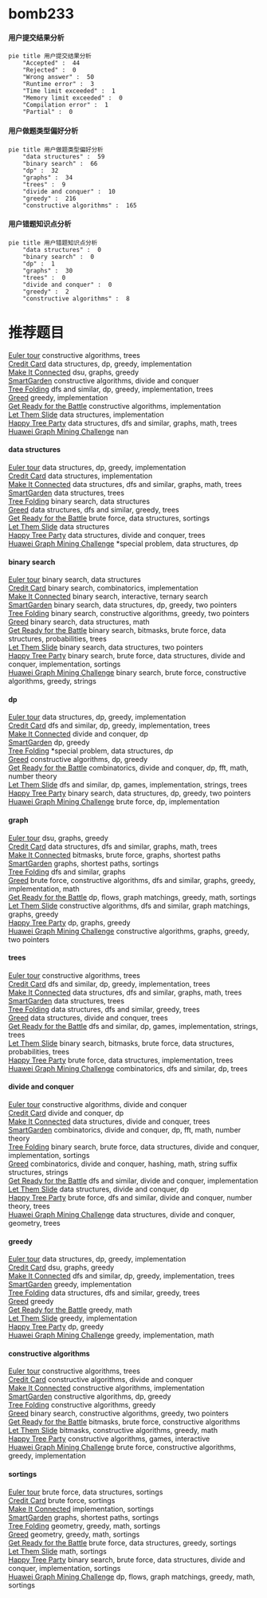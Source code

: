 # bomb233
<!-- tabs:start -->
#### **用户提交结果分析**

```mermaid
pie title 用户提交结果分析
    "Accepted" :  44
    "Rejected" :  0
    "Wrong answer" :  50
    "Runtime error" :  3
    "Time limit exceeded" :  1
    "Memory limit exceeded" :  0
    "Compilation error" :  1
    "Partial" :  0
```
#### **用户做题类型偏好分析**

```mermaid
pie title 用户做题类型偏好分析
    "data structures" :  59
    "binary search" :  66
    "dp" :  32
    "graphs" :  34
    "trees" :  9
    "divide and conquer" :  10
    "greedy" :  216
    "constructive algorithms" :  165
```
#### **用户错题知识点分析**

```mermaid
pie title 用户错题知识点分析
    "data structures" :  0
    "binary search" :  0
    "dp" :  1
    "graphs" :  30
    "trees" :  0
    "divide and conquer" :  0
    "greedy" :  2
    "constructive algorithms" :  8
```
<!-- tabs:end -->
# 推荐题目
[Euler tour](http://codeforces.com/problemset/problem/1053/E)		constructive algorithms,
                        trees		  
[Credit Card](http://codeforces.com/problemset/problem/893/D)		data structures,
                        dp,
                        greedy,
                        implementation		  
[Make It Connected](https://codeforces.com/contest/1489/problem/G)		dsu,
                        graphs,
                        greedy		  
[SmartGarden](http://codeforces.com/problemset/problem/1250/M)		constructive algorithms,
                        divide and conquer		  
[Tree Folding](http://codeforces.com/problemset/problem/765/E)		dfs and similar,
                        dp,
                        greedy,
                        implementation,
                        trees		  
[Greed](http://codeforces.com/problemset/problem/892/A)		greedy,
                        implementation		  
[Get Ready for the Battle](http://codeforces.com/problemset/problem/1119/G)		constructive algorithms,
                        implementation		  
[Let Them Slide](http://codeforces.com/problemset/problem/1208/E)		data structures,
                        implementation		  
[Happy Tree Party](http://codeforces.com/problemset/problem/593/D)		data structures,
                        dfs and similar,
                        graphs,
                        math,
                        trees		  
[Huawei Graph Mining Challenge](https://codeforces.com/contest/1378/problem/A3)		nan		  
<!-- tabs:start -->
#### **data structures**
[Euler tour](http://codeforces.com/problemset/problem/893/D)		data structures,
                        dp,
                        greedy,
                        implementation		  
[Credit Card](http://codeforces.com/problemset/problem/1208/E)		data structures,
                        implementation		  
[Make It Connected](http://codeforces.com/problemset/problem/593/D)		data structures,
                        dfs and similar,
                        graphs,
                        math,
                        trees		  
[SmartGarden](https://codeforces.com/contest/1434/problem/D)		data structures,
                        trees		  
[Tree Folding](http://codeforces.com/problemset/problem/1354/D)		binary search,
                        data structures		  
[Greed](http://codeforces.com/problemset/problem/1452/G)		data structures,
                        dfs and similar,
                        greedy,
                        trees		  
[Get Ready for the Battle](http://codeforces.com/problemset/problem/103/D)		brute force,
                        data structures,
                        sortings		  
[Let Them Slide](http://codeforces.com/problemset/problem/515/E)		data structures		  
[Happy Tree Party](http://codeforces.com/problemset/problem/293/E)		data structures,
                        divide and conquer,
                        trees		  
[Huawei Graph Mining Challenge](http://codeforces.com/problemset/problem/1488/E)		*special problem,
                        data structures,
                        dp		  
#### **binary search**
[Euler tour](http://codeforces.com/problemset/problem/1354/D)		binary search,
                        data structures		  
[Credit Card](https://codeforces.com/contest/504/problem/C)		binary search,
                        combinatorics,
                        implementation		  
[Make It Connected](https://codeforces.com/contest/1480/problem/C)		binary search,
                        interactive,
                        ternary search		  
[SmartGarden](http://codeforces.com/problemset/problem/1492/C)		binary search,
                        data structures,
                        dp,
                        greedy,
                        two pointers		  
[Tree Folding](http://codeforces.com/problemset/problem/1463/D)		binary search,
                        constructive algorithms,
                        greedy,
                        two pointers		  
[Greed](http://codeforces.com/problemset/problem/1490/G)		binary search,
                        data structures,
                        math		  
[Get Ready for the Battle](http://codeforces.com/problemset/problem/1479/D)		binary search,
                        bitmasks,
                        brute force,
                        data structures,
                        probabilities,
                        trees		  
[Let Them Slide](http://codeforces.com/problemset/problem/1436/E)		binary search,
                        data structures,
                        two pointers		  
[Happy Tree Party](http://codeforces.com/problemset/problem/1461/D)		binary search,
                        brute force,
                        data structures,
                        divide and conquer,
                        implementation,
                        sortings		  
[Huawei Graph Mining Challenge](http://codeforces.com/problemset/problem/1493/C)		binary search,
                        brute force,
                        constructive algorithms,
                        greedy,
                        strings		  
#### **dp**
[Euler tour](http://codeforces.com/problemset/problem/893/D)		data structures,
                        dp,
                        greedy,
                        implementation		  
[Credit Card](http://codeforces.com/problemset/problem/765/E)		dfs and similar,
                        dp,
                        greedy,
                        implementation,
                        trees		  
[Make It Connected](http://codeforces.com/problemset/problem/500/F)		divide and conquer,
                        dp		  
[SmartGarden](http://codeforces.com/problemset/problem/1430/F)		dp,
                        greedy		  
[Tree Folding](http://codeforces.com/problemset/problem/1488/E)		*special problem,
                        data structures,
                        dp		  
[Greed](http://codeforces.com/problemset/problem/1245/B)		constructive algorithms,
                        dp,
                        greedy		  
[Get Ready for the Battle](http://codeforces.com/problemset/problem/755/G)		combinatorics,
                        divide and conquer,
                        dp,
                        fft,
                        math,
                        number theory		  
[Let Them Slide](http://codeforces.com/problemset/problem/455/B)		dfs and similar,
                        dp,
                        games,
                        implementation,
                        strings,
                        trees		  
[Happy Tree Party](http://codeforces.com/problemset/problem/1492/C)		binary search,
                        data structures,
                        dp,
                        greedy,
                        two pointers		  
[Huawei Graph Mining Challenge](https://codeforces.com/contest/1457/problem/C)		brute force,
                        dp,
                        implementation		  
#### **graph**
[Euler tour](https://codeforces.com/contest/1489/problem/G)		dsu,
                        graphs,
                        greedy		  
[Credit Card](http://codeforces.com/problemset/problem/593/D)		data structures,
                        dfs and similar,
                        graphs,
                        math,
                        trees		  
[Make It Connected](http://codeforces.com/problemset/problem/1205/B)		bitmasks,
                        brute force,
                        graphs,
                        shortest paths		  
[SmartGarden](http://codeforces.com/problemset/problem/1422/D)		graphs,
                        shortest paths,
                        sortings		  
[Tree Folding](http://codeforces.com/problemset/problem/744/A)		dfs and similar,
                        graphs		  
[Greed](http://codeforces.com/problemset/problem/1487/C)		brute force,
                        constructive algorithms,
                        dfs and similar,
                        graphs,
                        greedy,
                        implementation,
                        math		  
[Get Ready for the Battle](http://codeforces.com/problemset/problem/1437/C)		dp,
                        flows,
                        graph matchings,
                        greedy,
                        math,
                        sortings		  
[Let Them Slide](http://codeforces.com/problemset/problem/1470/D)		constructive algorithms,
                        dfs and similar,
                        graph matchings,
                        graphs,
                        greedy		  
[Happy Tree Party](http://codeforces.com/problemset/problem/1476/C)		dp,
                        graphs,
                        greedy		  
[Huawei Graph Mining Challenge](http://codeforces.com/problemset/problem/1304/D)		constructive algorithms,
                        graphs,
                        greedy,
                        two pointers		  
#### **trees**
[Euler tour](http://codeforces.com/problemset/problem/1053/E)		constructive algorithms,
                        trees		  
[Credit Card](http://codeforces.com/problemset/problem/765/E)		dfs and similar,
                        dp,
                        greedy,
                        implementation,
                        trees		  
[Make It Connected](http://codeforces.com/problemset/problem/593/D)		data structures,
                        dfs and similar,
                        graphs,
                        math,
                        trees		  
[SmartGarden](https://codeforces.com/contest/1434/problem/D)		data structures,
                        trees		  
[Tree Folding](http://codeforces.com/problemset/problem/1452/G)		data structures,
                        dfs and similar,
                        greedy,
                        trees		  
[Greed](http://codeforces.com/problemset/problem/293/E)		data structures,
                        divide and conquer,
                        trees		  
[Get Ready for the Battle](http://codeforces.com/problemset/problem/455/B)		dfs and similar,
                        dp,
                        games,
                        implementation,
                        strings,
                        trees		  
[Let Them Slide](http://codeforces.com/problemset/problem/1479/D)		binary search,
                        bitmasks,
                        brute force,
                        data structures,
                        probabilities,
                        trees		  
[Happy Tree Party](http://codeforces.com/problemset/problem/1511/C)		brute force,
                        data structures,
                        implementation,
                        trees		  
[Huawei Graph Mining Challenge](http://codeforces.com/problemset/problem/1499/F)		combinatorics,
                        dfs and similar,
                        dp,
                        trees		  
#### **divide and conquer**
[Euler tour](http://codeforces.com/problemset/problem/1250/M)		constructive algorithms,
                        divide and conquer		  
[Credit Card](http://codeforces.com/problemset/problem/500/F)		divide and conquer,
                        dp		  
[Make It Connected](http://codeforces.com/problemset/problem/293/E)		data structures,
                        divide and conquer,
                        trees		  
[SmartGarden](http://codeforces.com/problemset/problem/755/G)		combinatorics,
                        divide and conquer,
                        dp,
                        fft,
                        math,
                        number theory		  
[Tree Folding](http://codeforces.com/problemset/problem/1461/D)		binary search,
                        brute force,
                        data structures,
                        divide and conquer,
                        implementation,
                        sortings		  
[Greed](http://codeforces.com/problemset/problem/1466/G)		combinatorics,
                        divide and conquer,
                        hashing,
                        math,
                        string suffix structures,
                        strings		  
[Get Ready for the Battle](http://codeforces.com/problemset/problem/1490/D)		dfs and similar,
                        divide and conquer,
                        implementation		  
[Let Them Slide](https://codeforces.com/contest/1483/problem/C)		data structures,
                        divide and conquer,
                        dp		  
[Happy Tree Party](http://codeforces.com/problemset/problem/1491/E)		brute force,
                        dfs and similar,
                        divide and conquer,
                        number theory,
                        trees		  
[Huawei Graph Mining Challenge](http://codeforces.com/problemset/problem/1303/G)		data structures,
                        divide and conquer,
                        geometry,
                        trees		  
#### **greedy**
[Euler tour](http://codeforces.com/problemset/problem/893/D)		data structures,
                        dp,
                        greedy,
                        implementation		  
[Credit Card](https://codeforces.com/contest/1489/problem/G)		dsu,
                        graphs,
                        greedy		  
[Make It Connected](http://codeforces.com/problemset/problem/765/E)		dfs and similar,
                        dp,
                        greedy,
                        implementation,
                        trees		  
[SmartGarden](http://codeforces.com/problemset/problem/892/A)		greedy,
                        implementation		  
[Tree Folding](http://codeforces.com/problemset/problem/1452/G)		data structures,
                        dfs and similar,
                        greedy,
                        trees		  
[Greed](http://codeforces.com/problemset/problem/522/C)		greedy		  
[Get Ready for the Battle](http://codeforces.com/problemset/problem/50/A)		greedy,
                        math		  
[Let Them Slide](http://codeforces.com/problemset/problem/286/C)		greedy,
                        implementation		  
[Happy Tree Party](http://codeforces.com/problemset/problem/1430/F)		dp,
                        greedy		  
[Huawei Graph Mining Challenge](http://codeforces.com/problemset/problem/1373/A)		greedy,
                        implementation,
                        math		  
#### **constructive algorithms**
[Euler tour](http://codeforces.com/problemset/problem/1053/E)		constructive algorithms,
                        trees		  
[Credit Card](http://codeforces.com/problemset/problem/1250/M)		constructive algorithms,
                        divide and conquer		  
[Make It Connected](http://codeforces.com/problemset/problem/1119/G)		constructive algorithms,
                        implementation		  
[SmartGarden](http://codeforces.com/problemset/problem/1245/B)		constructive algorithms,
                        dp,
                        greedy		  
[Tree Folding](http://codeforces.com/problemset/problem/1493/A)		constructive algorithms,
                        greedy		  
[Greed](http://codeforces.com/problemset/problem/1463/D)		binary search,
                        constructive algorithms,
                        greedy,
                        two pointers		  
[Get Ready for the Battle](https://codeforces.com/contest/1456/problem/B)		bitmasks,
                        brute force,
                        constructive algorithms		  
[Let Them Slide](http://codeforces.com/problemset/problem/1492/D)		bitmasks,
                        constructive algorithms,
                        greedy,
                        math		  
[Happy Tree Party](https://codeforces.com/contest/1504/problem/D)		constructive algorithms,
                        games,
                        interactive		  
[Huawei Graph Mining Challenge](https://codeforces.com/contest/1483/problem/A)		brute force,
                        constructive algorithms,
                        greedy,
                        implementation		  
#### **sortings**
[Euler tour](http://codeforces.com/problemset/problem/103/D)		brute force,
                        data structures,
                        sortings		  
[Credit Card](http://codeforces.com/problemset/problem/425/A)		brute force,
                        sortings		  
[Make It Connected](http://codeforces.com/problemset/problem/937/A)		implementation,
                        sortings		  
[SmartGarden](http://codeforces.com/problemset/problem/1422/D)		graphs,
                        shortest paths,
                        sortings		  
[Tree Folding](https://codeforces.com/contest/1496/problem/C)		geometry,
                        greedy,
                        math,
                        sortings		  
[Greed](http://codeforces.com/problemset/problem/1495/A)		geometry,
                        greedy,
                        math,
                        sortings		  
[Get Ready for the Battle](http://codeforces.com/problemset/problem/1497/A)		brute force,
                        data structures,
                        greedy,
                        sortings		  
[Let Them Slide](http://codeforces.com/problemset/problem/1427/A)		math,
                        sortings		  
[Happy Tree Party](http://codeforces.com/problemset/problem/1461/D)		binary search,
                        brute force,
                        data structures,
                        divide and conquer,
                        implementation,
                        sortings		  
[Huawei Graph Mining Challenge](http://codeforces.com/problemset/problem/1437/C)		dp,
                        flows,
                        graph matchings,
                        greedy,
                        math,
                        sortings		  
<!-- tabs:end -->
